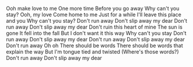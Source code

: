 
Ooh make love to me
One more time
Before you go away
Why can't you stay?
Ooh, my love
Come home to me
Just for a while
I'll leave this place and you
Why can't you stay?
Don't run away
Don't slip away my dear
Don't run away
Don't slip away my dear
Don't ruin this heart of mine
The sun is gone
It fell into the fall
But I don't want it this way
Why can't you stay
Don't run away
Don't slip away my dear
Don't run away
Don't slip away my dear
Don't run away
Oh oh
There should be words
There should be words that explain the way
But I'm tongue tied and twisted
(Where's those words?)
Don't run away
Don't slip away my dear